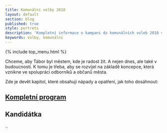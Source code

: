 ```yaml
---
title: Komunální volby 2018
layout: default
section: blog
published: true
style: portrets
description: 'Kompletní informace o kampani do komunálních voleb 2018 v Českých Budějovicích'
keywords: volby, komunální
---
```


{% include top_menu.html %}

Chceme, aby Tábor byl městem, kde je radost žít.
A nejen dnes, ale také v budoucnosti.
K tomu je třeba, aby se rozvíjel na základě koncepce, která vznikne ve spolupráci odborníků a občanů města.

Zde je devět kapitol, které obsahují nápady a opatření, jak toho dosáhnout:

## [Kompletní program](program/)

## Kandidátka

..
